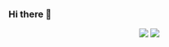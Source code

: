 ### Hi there 👋
<p align="center">
<img src="https://github-readme-stats.vercel.app/api?username=gfroidcourt&theme=material-palenight&show_icons=true"/>
<img src="https://github-readme-stats.vercel.app/api/pin/?username=gfroidcourt&repo=iut-onboarding&theme=material-palenight"
</p>
<!--
**gfroidcourt/gfroidcourt** is a ✨ _special_ ✨ repository because its `README.md` (this file) appears on your GitHub profile.

Here are some ideas to get you started:

- 🔭 I’m currently working on ...
- 🌱 I’m currently learning ...
- 👯 I’m looking to collaborate on ...
- 🤔 I’m looking for help with ...
- 💬 Ask me about ...
- 📫 How to reach me: ...
- 😄 Pronouns: ...
- ⚡ Fun fact: ...
-->
